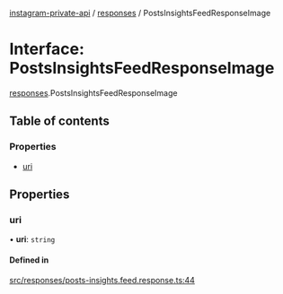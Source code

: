 [instagram-private-api](../../README.md) / [responses](../../modules/responses.md) / PostsInsightsFeedResponseImage

# Interface: PostsInsightsFeedResponseImage

[responses](../../modules/responses.md).PostsInsightsFeedResponseImage

## Table of contents

### Properties

- [uri](PostsInsightsFeedResponseImage.md#uri)

## Properties

### uri

• **uri**: `string`

#### Defined in

[src/responses/posts-insights.feed.response.ts:44](https://github.com/Nerixyz/instagram-private-api/blob/b3351b9/src/responses/posts-insights.feed.response.ts#L44)
